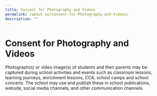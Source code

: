```yaml
---
title: Consent for Photography and Videos
permalink: /about-us/Consent-for-Photography-and-Videos/
description: ""
---
```

Consent for Photography and Videos
==================================

Photograph(s) or video image(s) of students and their parents may be captured during school activities and events such as classroom lessons, learning journeys, enrichment lessons, CCA, school camps and school concerts. The school may use and publish these in school publications, website, social media channels, and other communication channels.